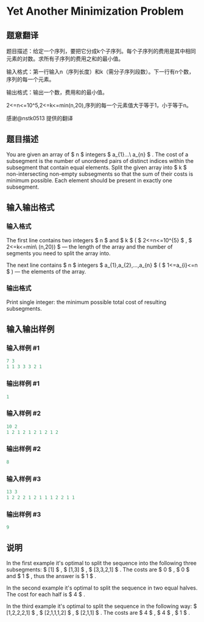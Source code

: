 # Yet Another Minimization Problem

## 题意翻译

题目描述：给定一个序列，要把它分成k个子序列。每个子序列的费用是其中相同元素的对数。求所有子序列的费用之和的最小值。

输入格式：第一行输入n（序列长度）和k（需分子序列段数）。下一行有n个数，序列的每一个元素。

输出格式：输出一个数，费用和的最小值。

2<=n<=10^5,2<=k<=min(n,20),序列的每一个元素值大于等于1，小于等于n。

感谢@nstk0513 提供的翻译

## 题目描述

You are given an array of $ n $ integers $ a_{1}...\ a_{n} $ . The cost of a subsegment is the number of unordered pairs of distinct indices within the subsegment that contain equal elements. Split the given array into $ k $ non-intersecting non-empty subsegments so that the sum of their costs is minimum possible. Each element should be present in exactly one subsegment.

## 输入输出格式

### 输入格式

The first line contains two integers $ n $ and $ k $ ( $ 2<=n<=10^{5} $ , $ 2<=k<=min\ (n,20)) $ — the length of the array and the number of segments you need to split the array into.

The next line contains $ n $ integers $ a_{1},a_{2},...,a_{n} $ ( $ 1<=a_{i}<=n $ ) — the elements of the array.

### 输出格式

Print single integer: the minimum possible total cost of resulting subsegments.

## 输入输出样例

### 输入样例 #1

```cpp
7 3
1 1 3 3 3 2 1

```
### 输出样例 #1

```cpp
1

```
### 输入样例 #2

```cpp
10 2
1 2 1 2 1 2 1 2 1 2

```
### 输出样例 #2

```cpp
8

```
### 输入样例 #3

```cpp
13 3
1 2 2 2 1 2 1 1 1 2 2 1 1

```
### 输出样例 #3

```cpp
9

```
## 说明

In the first example it's optimal to split the sequence into the following three subsegments: $ [1] $ , $ [1,3] $ , $ [3,3,2,1] $ . The costs are $ 0 $ , $ 0 $ and $ 1 $ , thus the answer is $ 1 $ .

In the second example it's optimal to split the sequence in two equal halves. The cost for each half is $ 4 $ .

In the third example it's optimal to split the sequence in the following way: $ [1,2,2,2,1] $ , $ [2,1,1,1,2] $ , $ [2,1,1] $ . The costs are $ 4 $ , $ 4 $ , $ 1 $ .

